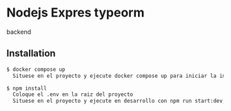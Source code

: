 # Nodejs Expres typeorm
backend

## Installation

```bash
$ docker compose up
  Situese en el proyecto y ejecute docker compose up para iniciar la imagen de la base de datos
```

```bash
$ npm install
  Coloque el .env en la raiz del proyecto
  Situese en el proyecto y ejecute en desarrollo con npm run start:dev, para más opciones ver el package.json
```
